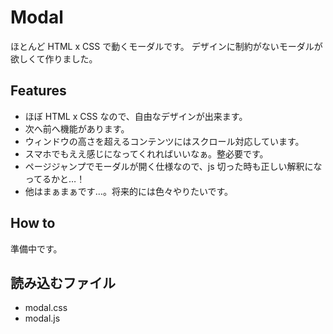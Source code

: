 # Modal

ほとんど HTML x CSS で動くモーダルです。
デザインに制約がないモーダルが欲しくて作りました。

## Features

- ほぼ HTML x CSS なので、自由なデザインが出来ます。
- 次へ前へ機能があります。
- ウィンドウの高さを超えるコンテンツにはスクロール対応しています。
- スマホでもええ感じになってくれればいいなぁ。整必要です。
- ページジャンプでモーダルが開く仕様なので、js 切った時も正しい解釈になってるかと…！
- 他はまぁまぁです…。将来的には色々やりたいです。

## How to

準備中です。

## 読み込むファイル

- modal.css
- modal.js

